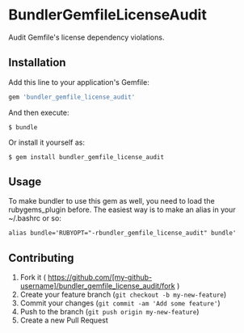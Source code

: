 # BundlerGemfileLicenseAudit

Audit Gemfile's license dependency violations.

## Installation

Add this line to your application's Gemfile:

```ruby
gem 'bundler_gemfile_license_audit'
```

And then execute:

    $ bundle

Or install it yourself as:

    $ gem install bundler_gemfile_license_audit

## Usage

To make bundler to use this gem as well, you need to load the rubygems_plugin before. The easiest way is to make an alias in your ~/.bashrc or so:

```
alias bundle='RUBYOPT="-rbundler_gemfile_license_audit" bundle'
```

## Contributing

1. Fork it ( https://github.com/[my-github-username]/bundler_gemfile_license_audit/fork )
2. Create your feature branch (`git checkout -b my-new-feature`)
3. Commit your changes (`git commit -am 'Add some feature'`)
4. Push to the branch (`git push origin my-new-feature`)
5. Create a new Pull Request
